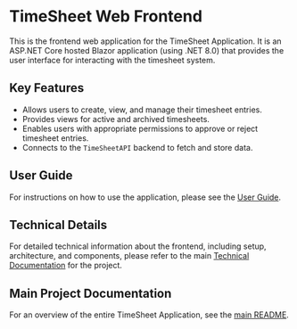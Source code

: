 # TimeSheet Web Frontend

This is the frontend web application for the TimeSheet Application. It is an ASP.NET Core hosted Blazor application (using .NET 8.0) that provides the user interface for interacting with the timesheet system.

## Key Features
*   Allows users to create, view, and manage their timesheet entries.
*   Provides views for active and archived timesheets.
*   Enables users with appropriate permissions to approve or reject timesheet entries.
*   Connects to the `TimeSheetAPI` backend to fetch and store data.

## User Guide
For instructions on how to use the application, please see the [User Guide](../../USER_GUIDE.md).

## Technical Details
For detailed technical information about the frontend, including setup, architecture, and components, please refer to the main [Technical Documentation](../../TECHNICAL_DOCUMENTATION.md#frontend---timesheetweb) for the project.

## Main Project Documentation
For an overview of the entire TimeSheet Application, see the [main README](../../README.md).
